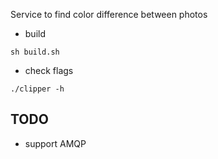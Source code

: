 Service to find color difference between photos

* build
```
sh build.sh
```
* check flags
```
./clipper -h
```
## TODO
* support AMQP

